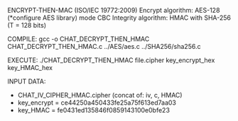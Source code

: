 ENCRYPT-THEN-MAC (ISO/IEC 19772:2009)
Encrypt algorithm: AES-128 (*configure AES library) mode CBC 
Integrity algorithm: HMAC with SHA-256 (T = 128 bits)

COMPILE: gcc -o CHAT_DECRYPT_THEN_HMAC CHAT_DECRYPT_THEN_HMAC.c ../AES/aes.c ../SHA256/sha256.c

EXECUTE: ./CHAT_DECRYPT_THEN_HMAC file.cipher key_encrypt_hex key_HMAC_hex

INPUT DATA: 
- CHAT_IV_CIPHER_HMAC.cipher (concat of: iv, c, HMAC)
- key_encrypt = ce44250a450433fe25a75f613ed7aa03
- key_HMAC = fe0431ed135846f0859143100e0bfe23



